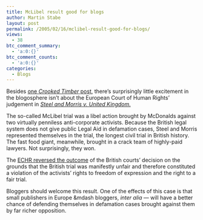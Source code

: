 ```yaml
---
title: McLibel result good for blogs
author: Martin Stabe
layout: post
permalink: /2005/02/16/mclibel-result-good-for-blogs/
views:
  - 38
btc_comment_summary:
  - 'a:0:{}'
btc_comment_counts:
  - 'a:0:{}'
categories:
  - Blogs
---
```

Besides [one *Crooked Timber* post][1], there&rsquo;s surprisingly little excitement in the blogosphere isn&rsquo;t about the European Court of Human Rights&rsquo; judgement in *[Steel and Morris v. United Kingdom.][2]*

The so-called McLibel trial was a libel action brought by McDonalds against two virtually penniless anti-corporate activists. Because the British legal system does not give public Legal Aid in defamation cases, Steel and Morris represented themselves in the trial, the longest civil trial in British history. The fast food giant, meanwhile, brought in a crack team of highly-paid lawyers. Not surprisingly, they won.

The [ECHR reversed the outcome][3] of the British courts&rsquo; decision on the grounds that the British trial was manifestly unfair and therefore constituted a violation of the activists&rsquo; rights to freedom of expression and the right to a fair trial.

Bloggers should welcome this result. One of the effects of this case is that small publishers in Europe &mdash bloggers, *inter alia* &mdash; will have a better chance of defending themselves in defamation cases brought against them by far richer opposition.

 [1]: http://www.crookedtimber.org/archives/003241.html
 [2]: http://cmiskp.echr.coe.int/tkp197/view.asp?item=1&portal=hbkm&action=html&highlight=&sessionid=1035771&skin=hudoc-en
 [3]: http://www.telegraph.co.uk/news/main.jhtml?xml=/news/2005/02/16/nmclib16.xml&sSheet=/news/2005/02/16/ixnewstop.html